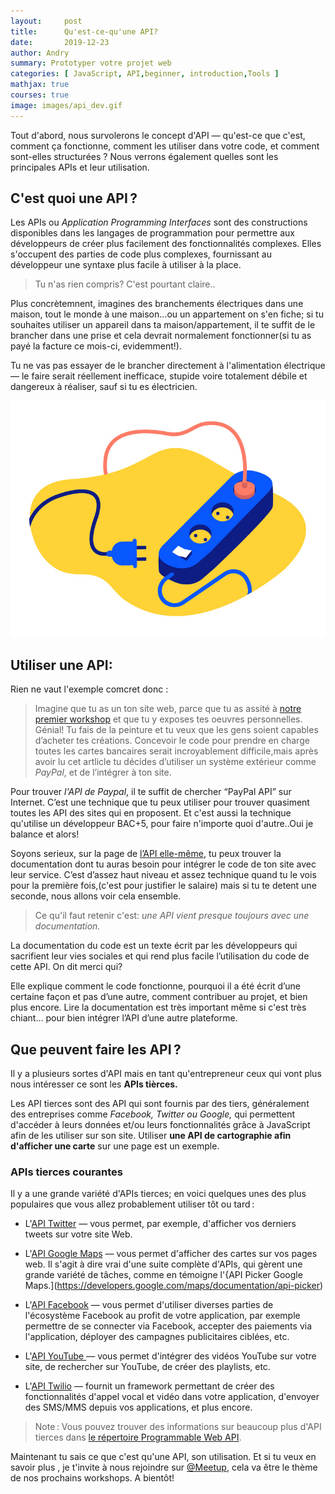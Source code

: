```yaml
---
layout:     post
title:      Qu'est-ce-qu'une API?
date:       2019-12-23
author: Andry
summary: Prototyper votre projet web
categories: [ JavaScript, API,beginner, introduction,Tools ]
mathjax: true
courses: true
image: images/api_dev.gif
---
```



Tout d'abord, nous survolerons le concept d'API — qu'est-ce que c'est, comment ça fonctionne, comment les utiliser dans votre code, et comment sont-elles structurées ? Nous verrons également quelles sont les principales APIs et leur utilisation.

## C'est quoi une API ?

Les APIs ou *Application Programming Interfaces* sont des constructions disponibles dans les langages de programmation pour permettre aux développeurs de créer plus facilement des fonctionnalités complexes. Elles s'occupent des parties de code plus complexes, fournissant au développeur une syntaxe plus facile à utiliser à la place.

>Tu n'as rien compris? C'est pourtant claire..

Plus concrètemnent, imagines des branchements électriques dans une maison, tout le monde à une maison...ou un appartement on s'en fiche; si tu souhaites utiliser un appareil dans ta maison/appartement, il te suffit de le brancher dans une prise et cela devrait normalement fonctionner(si tu as payé la facture ce mois-ci, evidemment!).

 Tu ne vas pas essayer  de le brancher directement à l'alimentation électrique — le faire serait réellement inefficace, stupide voire totalement débile et dangereux à réaliser, sauf si tu es électricien.

![plug](/images/electric_power.jpg)

## Utiliser une API:

Rien ne vaut l'exemple comcret donc :

>Imagine que tu as un ton site web, parce que tu as assité à [notre premier workshop](https://www.meetup.com/fr-FR/Apprendre-le-developpement-web/) et que tu y exposes tes oeuvres personnelles. Génial! Tu fais de la peinture et tu veux que les gens soient capables d’acheter tes créations.
Concevoir le code pour prendre en charge toutes les cartes bancaires serait incroyablement difficile,mais après avoir lu cet artlicle tu décides d’utiliser un système extérieur comme *PayPal*, et de l’intégrer à ton site.

Pour trouver *l'API de Paypal*, il te suffit de chercher “PayPal API” sur Internet. C’est une technique que tu  peux utiliser pour trouver quasiment toutes les API des sites qui en proposent. Et c'est aussi la technique qu'utilise un développeur BAC+5, pour faire n'importe quoi d'autre..Oui je balance et alors!

Soyons serieux, sur la page de [l’API elle-même](https://developer.paypal.com/docs/api), tu peux trouver la documentation dont tu auras besoin pour intégrer le code de ton site avec leur service.
C’est d’assez haut niveau et assez technique quand tu le vois pour la première fois,(c'est pour justifier le salaire) mais si  tu te detent une seconde, nous allons voir cela ensemble.

>Ce qu'il faut retenir c'est: *une API vient presque toujours avec une documentation.*

La documentation du code est un texte écrit par les développeurs qui sacrifient leur vies sociales et qui rend plus facile l’utilisation du code de cette API. On dit merci qui?

Elle explique comment le code fonctionne, pourquoi il a été écrit d’une certaine façon et pas d’une autre, comment contribuer au projet, et bien plus encore. Lire la documentation est très important même si c'est très chiant... pour bien intégrer l’API d’une autre plateforme.


## Que peuvent faire les API ?

Il y a plusieurs sortes d'API mais en tant qu'entrepreneur ceux qui vont plus nous intéresser ce sont les **APIs tièrces.**

Les API tierces sont des API qui sont fournis par des tiers, généralement des entreprises comme *Facebook, Twitter ou Google,* qui permettent d'accéder à leurs données et/ou leurs fonctionnalités grâce à JavaScript afin de les utiliser sur son site. Utiliser **une API de cartographie afin d'afficher une carte** sur une page est un exemple.

### APIs tierces courantes

Il y a une grande variété d'APIs tierces; en voici quelques unes des plus populaires que vous allez probablement utiliser tôt ou tard :

* L'[API Twitter](https://developer.twitter.com/en/docs) — vous permet, par exemple, d'afficher vos derniers tweets sur votre site Web.

* L'[API Google Maps](https://cloud.google.com/maps-platform/) — vous permet d'afficher des cartes sur vos pages web. Il s'agit à dire vrai d'une suite complète d'APIs, qui gèrent une grande variété de tâches, comme en témoigne l'{API Picker Google Maps.](https://developers.google.com/maps/documentation/api-picker)

* L'[API Facebook](https://developers.facebook.com/docs/) — vous permet d'utiliser diverses parties de l'écosystème Facebook au profit de votre application, par exemple permettre de se connecter via Facebook, accepter des paiements via l'application, déployer des campagnes publicitaires ciblées, etc.

* L'[API YouTube ](https://developers.google.com/youtube/)— vous permet d'intégrer des vidéos YouTube sur votre site, de rechercher sur YouTube, de créer des playlists, etc.

* L'[API Twilio](https://www.twilio.com/) — fournit un framework permettant de créer des fonctionnalités d'appel vocal et vidéo dans votre application, d'envoyer des SMS/MMS depuis vos applications, et plus encore.

>Note : Vous pouvez trouver des informations sur beaucoup plus d'API tierces dans [le répertoire Programmable Web API](https://www.programmableweb.com/category/all/apis).

Maintenant tu sais ce que c'est qu'une API, son utilisation. Et si tu veux en savoir plus , je t'invite à nous rejoindre sur [@Meetup](https://www.meetup.com/fr-FR/Apprendre-le-developpement-web/), cela va être le thème de nos prochains workshops. A bientôt!

